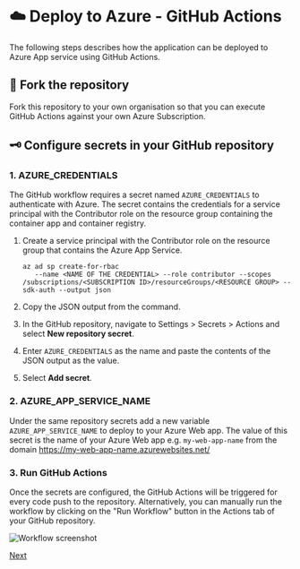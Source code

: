 # ☁️ Deploy to Azure - GitHub Actions

The following steps describes how the application can be deployed to Azure App service using GitHub Actions.

## 🧬 Fork the repository

Fork this repository to your own organisation so that you can execute GitHub Actions against your own Azure Subscription.

## 🗝️ Configure secrets in your GitHub repository

### 1. AZURE_CREDENTIALS

The GitHub workflow requires a secret named `AZURE_CREDENTIALS` to authenticate with Azure. The secret contains the credentials for a service principal with the Contributor role on the resource group containing the container app and container registry.

1. Create a service principal with the Contributor role on the resource group that contains the Azure App Service.

   ```console
   az ad sp create-for-rbac
      --name <NAME OF THE CREDENTIAL> --role contributor --scopes /subscriptions/<SUBSCRIPTION ID>/resourceGroups/<RESOURCE GROUP> --sdk-auth --output json
   ```

2. Copy the JSON output from the command.

3. In the GitHub repository, navigate to Settings > Secrets > Actions and select **New repository secret**.

4. Enter `AZURE_CREDENTIALS` as the name and paste the contents of the JSON output as the value.

5. Select **Add secret**.

### 2. AZURE_APP_SERVICE_NAME

Under the same repository secrets add a new variable `AZURE_APP_SERVICE_NAME` to deploy to your Azure Web app. The value of this secret is the name of your Azure Web app e.g. `my-web-app-name` from the domain https://my-web-app-name.azurewebsites.net/

### 3. Run GitHub Actions

Once the secrets are configured, the GitHub Actions will be triggered for every code push to the repository. Alternatively, you can manually run the workflow by clicking on the "Run Workflow" button in the Actions tab of your GitHub repository.

![Workflow screenshot](/docs/images/runworkflow.png)

[Next](/docs/5-add-identity.md)
